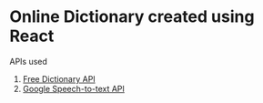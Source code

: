 # Online Dictionary created using React


APIs used
<ol>
<li><a href="https://dictionaryapi.dev/" target="_blank">Free Dictionary API</a></li>
<li><a href="https://cloud.google.com/speech-to-text" target="_blank">Google Speech-to-text API</a></li>
</ol>

